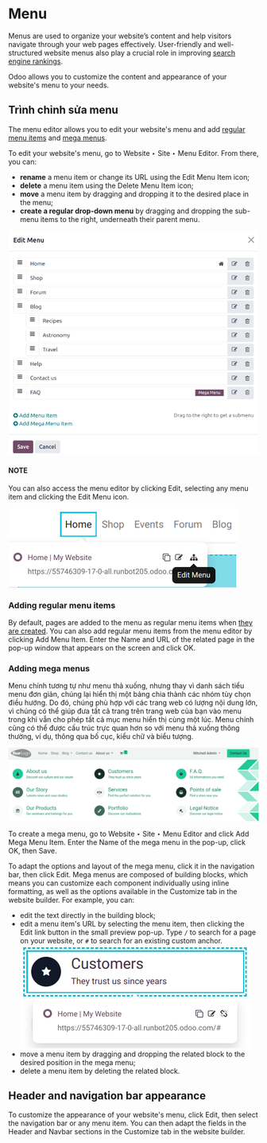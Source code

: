 # Menu

Menus are used to organize your website’s content and help visitors navigate through your web pages
effectively. User-friendly and well-structured website menus also play a crucial role in improving
[search engine rankings](seo.md).

Odoo allows you to customize the content and appearance of your website's menu to your needs.

## Trình chỉnh sửa menu

The menu editor allows you to edit your website's menu and add [regular menu items](#website-regular-menus) and [mega menus](#website-mega-menus).

To edit your website's menu, go to Website ‣ Site ‣ Menu Editor. From there,
you can:

- **rename** a menu item or change its URL using the Edit Menu Item icon;
- **delete** a menu item using the Delete Menu Item icon;
- **move** a menu item by dragging and dropping it to the desired place in the menu;
- **create a regular drop-down menu** by dragging and dropping the sub-menu items to the right,
  underneath their parent menu.

![Menu editor with sub-menus](../../../../.gitbook/assets/menu-editor.png)

#### NOTE
You can also access the menu editor by clicking Edit, selecting any menu item and
clicking the Edit Menu icon.

![Access the Menu editor while in Edit mode.](../../../../.gitbook/assets/edit-menu-icon.png)

<a id="website-regular-menus"></a>

### Adding regular menu items

By default, pages are added to the menu as regular menu items when [they are created](../pages.md). You can also add regular menu items from the menu editor by clicking Add
Menu Item. Enter the Name and URL of the related page in the pop-up window that appears
on the screen and click OK.

<a id="website-mega-menus"></a>

### Adding mega menus

Menu chính tương tự như menu thả xuống, nhưng thay vì danh sách tiểu menu đơn giản, chúng lại hiển thị một bảng chia thành các nhóm tùy chọn điều hướng. Do đó, chúng phù hợp với các trang web có lượng nội dung lớn, vì chúng có thể giúp đưa tất cả trang trên trang web của bạn vào menu trong khi vẫn cho phép tất cả mục menu hiển thị cùng một lúc. Menu chính cũng có thể được cấu trúc trực quan hơn so với menu thả xuống thông thường, ví dụ, thông qua bố cục, kiểu chữ và biểu tượng.

![Mega menu in the navigation bar.](../../../../.gitbook/assets/mega-menu.png)

To create a mega menu, go to Website ‣ Site ‣ Menu Editor and click
Add Mega Menu Item. Enter the Name of the mega menu in the pop-up, click
OK, then Save.

To adapt the options and layout of the mega menu, click it in the navigation bar, then click
Edit. Mega menus are composed of building blocks, which means you can customize each
component individually using inline formatting, as well as the options available in the
Customize tab in the website builder. For example, you can:

- edit the text directly in the building block;
- edit a menu item's URL by selecting the menu item, then clicking the Edit link button
  in the small preview pop-up. Type `/` to search for a page on your website, or `#` to search for
  an existing custom anchor.
  ![Edit a mega menu option.](../../../../.gitbook/assets/mega-menu-option.png)
- move a menu item by dragging and dropping the related block to the desired position in the mega
  menu;
- delete a menu item by deleting the related block.

## Header and navigation bar appearance

To customize the appearance of your website's menu, click Edit, then select the
navigation bar or any menu item. You can then adapt the fields in the Header and
Navbar sections in the Customize tab in the website builder.
